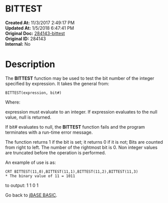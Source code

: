 # BITTEST

**Created At:** 11/3/2017 2:49:17 PM  
**Updated At:** 1/5/2018 6:47:41 PM  
**Original Doc:** [284143-bittest](https://docs.jbase.com/36868-jbase-basic/284143-bittest)  
**Original ID:** 284143  
**Internal:** No  


# Description

The **BITTEST** function may be used to test the bit number of the integer specified by expression. It takes the general from:

```
BITTEST(expression, bit#) 
```

Where:

expression must evaluate to an integer. If expression evaluates to the null value, null is returned.

If bit# evaluates to null, the **BITTEST** function fails and the program terminates with a run-time error message.

The function returns 1 if the bit is set; it returns 0 if it is not; Bits are counted from right to left. The number of the rightmost bit is 0. Non integer values are truncated before the operation is performed.

An example of use is as:

```
CRT BITTEST(11,0),BITTEST(11,1),BITTEST(11,2),BITTEST(11,3)
* The binary value of 11 = 1011
```

to output:
1 1 0 1



Go back to [jBASE BASIC](./../jbase-basic-programmers-reference-guide).
